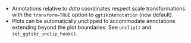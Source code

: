 * Annotations relative to _data_ coordinates respect scale transformations with the `transform=TRUE` option to `ggtikzAnnotation` (new default).
* Plots can be automatically unclipped to accommodate annotations extending beyond the plot boundaries. See `unclip()` and `set_ggtikz_unclip_hook()`.

